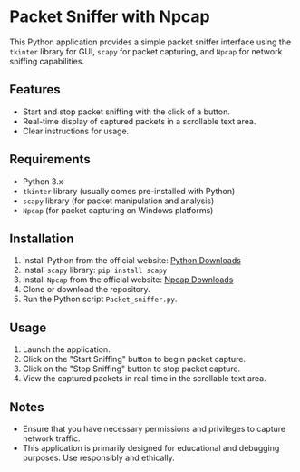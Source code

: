 # Packet Sniffer with Npcap

This Python application provides a simple packet sniffer interface using the `tkinter` library for GUI, `scapy` for packet capturing, and `Npcap` for network sniffing capabilities.

## Features
- Start and stop packet sniffing with the click of a button.
- Real-time display of captured packets in a scrollable text area.
- Clear instructions for usage.

## Requirements
- Python 3.x
- `tkinter` library (usually comes pre-installed with Python)
- `scapy` library (for packet manipulation and analysis)
- `Npcap` (for packet capturing on Windows platforms)

## Installation
1. Install Python from the official website: [Python Downloads](https://www.python.org/downloads/)
2. Install `scapy` library: `pip install scapy`
3. Install `Npcap` from the official website: [Npcap Downloads](https://nmap.org/npcap/)
4. Clone or download the repository.
5. Run the Python script `Packet_sniffer.py`.

## Usage
1. Launch the application.
2. Click on the "Start Sniffing" button to begin packet capture.
3. Click on the "Stop Sniffing" button to stop packet capture.
4. View the captured packets in real-time in the scrollable text area.

## Notes
- Ensure that you have necessary permissions and privileges to capture network traffic.
- This application is primarily designed for educational and debugging purposes. Use responsibly and ethically.

